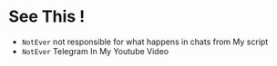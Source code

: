 # See This !
* `NotEver` not responsible for what happens in chats from My script
* `NotEver` Telegram In My Youtube Video  
